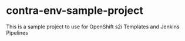 # contra-env-sample-project
This is a sample project to use for OpenShift s2i Templates and Jenkins Pipelines
